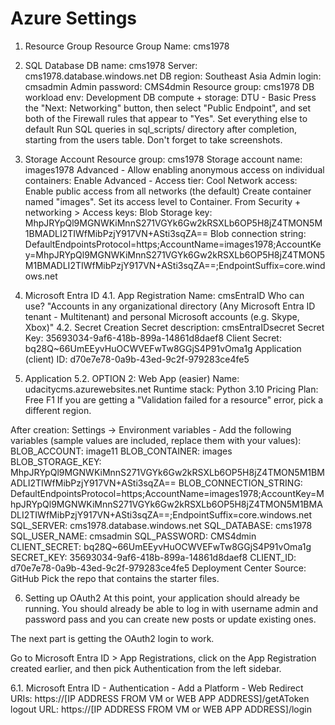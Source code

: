 # Azure Settings
1. Resource Group
Resource Group Name: cms1978

2. SQL Database
DB name: cms1978
Server: cms1978.database.windows.net
DB region: Southeast Asia 
Admin login: cmsadmin
Admin password: CMS4dmin
Resource group: cms1978
DB workload env: Development
DB compute + storage: DTU - Basic
Press the "Next: Networking" button, then select "Public Endpoint", and set both of the Firewall rules that appear to "Yes".
Set everything else to default
Run SQL queries in sql_scripts/ directory after completion, starting from the users table. Don't forget to take screenshots.

3. Storage Account
Resource group: cms1978
Storage account name: images1978
Advanced - Allow enabling anonymous access on individual containers: Enable
Advanced - Access tier: Cool
Network access: Enable public access from all networks (the default)
Create container named "images". Set its access level to Container.
From Security + networking > Access keys:
Blob Storage key: MhpJRYpQl9MGNWKiMnnS271VGYk6Gw2kRSXLb6OP5H8jZ4TMON5M1BMADLI2TIWfMibPzjY917VN+ASti3sqZA==
Blob connection string: DefaultEndpointsProtocol=https;AccountName=images1978;AccountKey=MhpJRYpQl9MGNWKiMnnS271VGYk6Gw2kRSXLb6OP5H8jZ4TMON5M1BMADLI2TIWfMibPzjY917VN+ASti3sqZA==;EndpointSuffix=core.windows.net

4. Microsoft Entra ID
4.1. App Registration
Name: cmsEntraID
Who can use? "Accounts in any organizational directory (Any Microsoft Entra ID tenant - Multitenant) and personal Microsoft accounts (e.g. Skype, Xbox)"
4.2. Secret Creation
Secret description: cmsEntraIDsecret
Secret Key: 35693034-9af6-418b-899a-14861d8daef8
Client Secret: bq28Q~66UmEEyvHuOCWVEFwTw8GGjS4P91vOma1g
Application (client) ID: d70e7e78-0a9b-43ed-9c2f-979283ce4fe5

5. Application
5.2. OPTION 2: Web App (easier)
Name: udacitycms.azurewebsites.net
Runtime stack: Python 3.10
Pricing Plan: Free F1
If you are getting a "Validation failed for a resource" error, pick a different region.

After creation:
Settings -> Environment variables - Add the following variables (sample values are included, replace them with your values):
BLOB_ACCOUNT: image11
BLOB_CONTAINER: images
BLOB_STORAGE_KEY: MhpJRYpQl9MGNWKiMnnS271VGYk6Gw2kRSXLb6OP5H8jZ4TMON5M1BMADLI2TIWfMibPzjY917VN+ASti3sqZA==
BLOB_CONNECTION_STRING: DefaultEndpointsProtocol=https;AccountName=images1978;AccountKey=MhpJRYpQl9MGNWKiMnnS271VGYk6Gw2kRSXLb6OP5H8jZ4TMON5M1BMADLI2TIWfMibPzjY917VN+ASti3sqZA==;EndpointSuffix=core.windows.net
SQL_SERVER: cms1978.database.windows.net
SQL_DATABASE: cms1978
SQL_USER_NAME: cmsadmin
SQL_PASSWORD: CMS4dmin
CLIENT_SECRET: bq28Q~66UmEEyvHuOCWVEFwTw8GGjS4P91vOma1g
SECRET_KEY: 35693034-9af6-418b-899a-14861d8daef8
CLIENT_ID: d70e7e78-0a9b-43ed-9c2f-979283ce4fe5
Deployment Center
Source: GitHub
Pick the repo that contains the starter files.

6. Setting up OAuth2
At this point, your application should already be running. You should already be able to log in with username admin and password pass and you can create new posts or update existing ones.

The next part is getting the OAuth2 login to work.

Go to Microsoft Entra ID > App Registrations, click on the App Registration created earlier, and then pick Authentication from the left sidebar.

6.1. Microsoft Entra ID - Authentication - Add a Platform - Web
Redirect URIs: https://[IP ADDRESS FROM VM or WEB APP ADDRESS]/getAToken
logout URL: https://[IP ADDRESS FROM VM or WEB APP ADDRESS]/login
